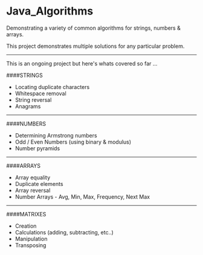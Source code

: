 # Java_Algorithms
Demonstrating a variety of common algorithms for strings, numbers & arrays. 

This project demonstrates multiple solutions for any particular problem.

---

This is an ongoing project but here's whats covered so far ...

####STRINGS
* Locating duplicate characters
* Whitespace removal
* String reversal
* Anagrams

---

####NUMBERS
* Determining Armstrong numbers
* Odd / Even Numbers (using binary & modulus)
* Number pyramids

---

####ARRAYS
* Array equality
* Duplicate elements
* Array reversal
* Number Arrays - Avg, Min, Max, Frequency, Next Max

---

####MATRIXES
* Creation
* Calculations (adding, subtracting, etc..)
* Manipulation
* Transposing
